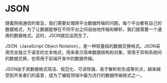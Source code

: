 # JSON

随着网络通信的普及，我们需要处理跨平台数据传输的问题。每个平台都有自己的数据格式，为了让数据能够在不同平台之间自由地传输和解析，我们就需要一个通用的数据格式。这时，JSON就应运而生了。

JSON（JavaScript Object Notation），是一种轻量级的数据交换格式。JSON采用完全独立于语言的文本格式，用来表示简单数据结构和对象，常用于异构系统间的数据交换，也常用于前端开发中的数据传输。

JSON由于其数据格式简洁、规范化、可读性强、易于解析和生成等优点，越来越受到开发者们的喜爱，成为了编程领域中最为流行的数据传输格式之一。